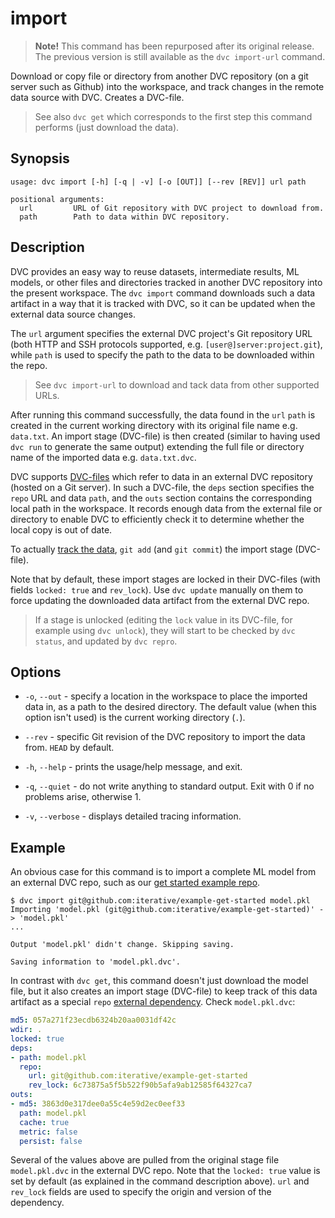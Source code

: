 # import

> **Note!** This command has been repurposed after its original release. The
> previous version is still available as the `dvc import-url` command.

Download or copy file or directory from another DVC repository (on a git server
such as Github) into the <abbr>workspace</abbr>, and track changes in the remote
data source with DVC. Creates a DVC-file.

> See also `dvc get` which corresponds to the first step this command performs
> (just download the data).

## Synopsis

```usage
usage: dvc import [-h] [-q | -v] [-o [OUT]] [--rev [REV]] url path

positional arguments:
  url         URL of Git repository with DVC project to download from.
  path        Path to data within DVC repository.
```

## Description

DVC provides an easy way to reuse datasets, intermediate results, ML models, or
other files and directories tracked in another DVC repository into the present
<abbr>workspace</abbr>. The `dvc import` command downloads such a <abbr>data
artifact</abbr> in a way that it is tracked with DVC, so it can be updated when
the external data source changes.

The `url` argument specifies the external DVC project's Git repository URL (both
HTTP and SSH protocols supported, e.g. `[user@]server:project.git`), while
`path` is used to specify the path to the data to be downloaded within the repo.

> See `dvc import-url` to download and tack data from other supported URLs.

After running this command successfully, the data found in the `url` `path` is
created in the current working directory with its original file name e.g.
`data.txt`. An import stage (DVC-file) is then created (similar to having used
`dvc run` to generate the same output) extending the full file or directory name
of the imported data e.g. `data.txt.dvc`.

DVC supports [DVC-files](/doc/user-guide/dvc-file-format) which refer to data in
an external DVC repository (hosted on a Git server). In such a DVC-file, the
`deps` section specifies the `repo` URL and data `path`, and the `outs` section
contains the corresponding local path in the workspace. It records enough data
from the external file or directory to enable DVC to efficiently check it to
determine whether the local copy is out of date.

To actually [track the data](https://dvc.org/doc/get-started/add-files),
`git add` (and `git commit`) the import stage (DVC-file).

Note that by default, these import stages are locked in their DVC-files (with
fields `locked: true` and `rev_lock`). Use `dvc update` manually on them to
force updating the downloaded data artifact from the external DVC repo.

> If a stage is unlocked (editing the `lock` value in its DVC-file, for example
> using `dvc unlock`), they will start to be checked by `dvc status`, and
> updated by `dvc repro`.

## Options

- `-o`, `--out` - specify a location in the workspace to place the imported data
  in, as a path to the desired directory. The default value (when this option
  isn't used) is the current working directory (`.`).

- `--rev` - specific Git revision of the DVC repository to import the data from.
  `HEAD` by default.

- `-h`, `--help` - prints the usage/help message, and exit.

- `-q`, `--quiet` - do not write anything to standard output. Exit with 0 if no
  problems arise, otherwise 1.

- `-v`, `--verbose` - displays detailed tracing information.

## Example

An obvious case for this command is to import a complete ML model from an
external DVC repo, such as our
[get started example repo](https://github.com/iterative/example-get-started).

```dvc
$ dvc import git@github.com:iterative/example-get-started model.pkl
Importing 'model.pkl (git@github.com:iterative/example-get-started)' -> 'model.pkl'
...

Output 'model.pkl' didn't change. Skipping saving.

Saving information to 'model.pkl.dvc'.
```

In contrast with `dvc get`, this command doesn't just download the model file,
but it also creates an import stage (DVC-file) to keep track of this <abbr>data
artifact</abbr> as a special `repo`
[external dependency](/doc/user-guide/external-dependencies). Check
`model.pkl.dvc`:

```yaml
md5: 057a271f23ecdb6324b20aa0031df42c
wdir: .
locked: true
deps:
- path: model.pkl
  repo:
    url: git@github.com:iterative/example-get-started
    rev_lock: 6c73875a5f5b522f90b5afa9ab12585f64327ca7
outs:
- md5: 3863d0e317dee0a55c4e59d2ec0eef33
  path: model.pkl
  cache: true
  metric: false
  persist: false
```

Several of the values above are pulled from the original stage file
`model.pkl.dvc` in the external DVC repo. Note that the `locked: true` value is
set by default (as explained in the command description above). `url` and
`rev_lock` fields are used to specify the origin and version of the dependency.
